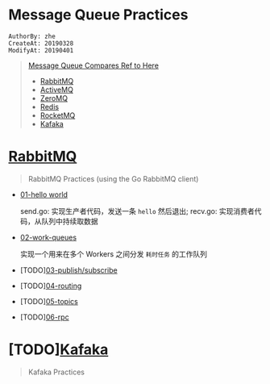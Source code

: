 Message Queue Practices
========================
`AuthorBy: zhe`     
`CreateAt: 20190328`        
`ModifyAt: 20190401`  

<!-- 摘要 -->

> [Message Queue Compares Ref to Here][#1]
> 
> - [RabbitMQ](https://www.rabbitmq.com/)
> - [ActiveMQ](http://activemq.apache.org/)
> - [ZeroMQ](http://zeromq.org/)
> - [Redis](https://redis.io/)
> - [RocketMQ](https://rocketmq.apache.org/)
> - [Kafaka](https://kafka.apache.org/)

<!--more-->

# [RabbitMQ](./rabbitmq)

> RabbitMQ Practices (using the Go RabbitMQ client)

- [01-hello world](./rabbitmq/golang-v/01-hello-world)
    
    send.go: 实现生产者代码，发送一条 `hello` 然后退出; recv.go: 实现消费者代码，从队列中持续取数据

- [02-work-queues](./rabbitmq/golang-v/02-work-queues)

    实现一个用来在多个 Workers 之间分发 `耗时任务` 的工作队列
    
- [TODO][03-publish/subscribe](./rabbitmq/golang-v/03-publish-subscribe)

- [TODO][04-routing](./rabbitmq/golang-v/04-routing)

- [TODO][05-topics](./rabbitmq/golang-v/05-topics)

- [TODO][06-rpc](./rabbitmq/golang-v/06-rpc)

# [TODO][Kafaka](./kafaka)

> Kafaka Practices

[#1]:https://zhezh09.github.io/post/tech/mq/20190327-message-queue-compare/